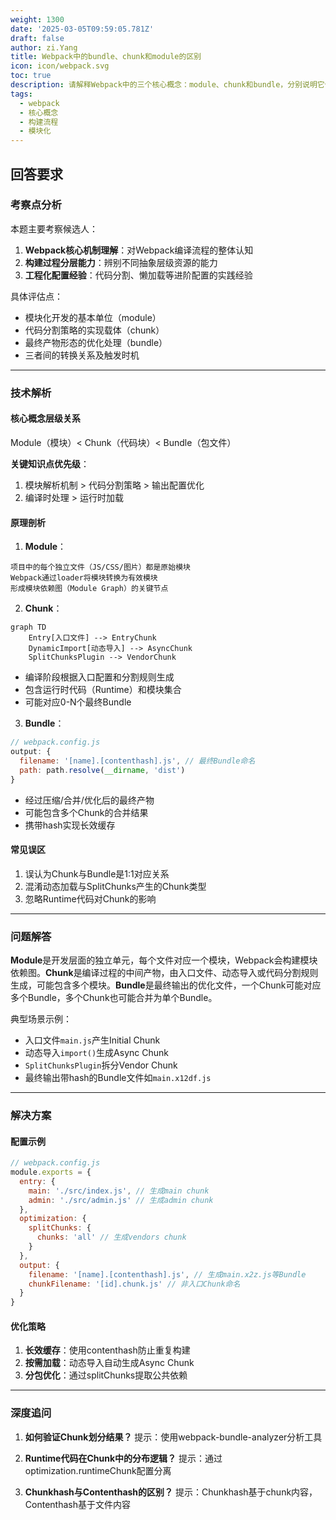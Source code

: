```yaml
---
weight: 1300
date: '2025-03-05T09:59:05.781Z'
draft: false
author: zi.Yang
title: Webpack中的bundle、chunk和module的区别
icon: icon/webpack.svg
toc: true
description: 请解释Webpack中的三个核心概念：module、chunk和bundle，分别说明它们的定义、生成时机以及在构建流程中的作用。
tags:
  - webpack
  - 核心概念
  - 构建流程
  - 模块化
---
```


## 回答要求

### 考察点分析

本题主要考察候选人：

1. **Webpack核心机制理解**：对Webpack编译流程的整体认知
2. **构建过程分层能力**：辨别不同抽象层级资源的能力
3. **工程化配置经验**：代码分割、懒加载等进阶配置的实践经验

具体评估点：

- 模块化开发的基本单位（module）
- 代码分割策略的实现载体（chunk）
- 最终产物形态的优化处理（bundle）
- 三者间的转换关系及触发时机

---

### 技术解析

#### 核心概念层级关系

Module（模块）< Chunk（代码块）< Bundle（包文件）

**关键知识点优先级**：

1. 模块解析机制 > 代码分割策略 > 输出配置优化
2. 编译时处理 > 运行时加载

#### 原理剖析

1. **Module**：

```text
项目中的每个独立文件（JS/CSS/图片）都是原始模块
Webpack通过loader将模块转换为有效模块
形成模块依赖图（Module Graph）的关键节点
```

2. **Chunk**：

```mermaid
graph TD
    Entry[入口文件] --> EntryChunk
    DynamicImport[动态导入] --> AsyncChunk
    SplitChunksPlugin --> VendorChunk
```

- 编译阶段根据入口配置和分割规则生成
- 包含运行时代码（Runtime）和模块集合
- 可能对应0-N个最终Bundle

3. **Bundle**：

```javascript
// webpack.config.js
output: {
  filename: '[name].[contenthash].js', // 最终Bundle命名
  path: path.resolve(__dirname, 'dist')
}
```

- 经过压缩/合并/优化后的最终产物
- 可能包含多个Chunk的合并结果
- 携带hash实现长效缓存

#### 常见误区

1. 误认为Chunk与Bundle是1:1对应关系
2. 混淆动态加载与SplitChunks产生的Chunk类型
3. 忽略Runtime代码对Chunk的影响

---

### 问题解答

**Module**是开发层面的独立单元，每个文件对应一个模块，Webpack会构建模块依赖图。**Chunk**是编译过程的中间产物，由入口文件、动态导入或代码分割规则生成，可能包含多个模块。**Bundle**是最终输出的优化文件，一个Chunk可能对应多个Bundle，多个Chunk也可能合并为单个Bundle。

典型场景示例：

- 入口文件`main.js`产生Initial Chunk
- 动态导入`import()`生成Async Chunk
- `SplitChunksPlugin`拆分Vendor Chunk
- 最终输出带hash的Bundle文件如`main.x12df.js`

---

### 解决方案

#### 配置示例

```javascript
// webpack.config.js
module.exports = {
  entry: {
    main: './src/index.js', // 生成main chunk
    admin: './src/admin.js' // 生成admin chunk
  },
  optimization: {
    splitChunks: {
      chunks: 'all' // 生成vendors chunk
    }
  },
  output: {
    filename: '[name].[contenthash].js', // 生成main.x2z.js等Bundle
    chunkFilename: '[id].chunk.js' // 非入口Chunk命名
  }
}
```

#### 优化策略

1. **长效缓存**：使用contenthash防止重复构建
2. **按需加载**：动态导入自动生成Async Chunk
3. **分包优化**：通过splitChunks提取公共依赖

---

### 深度追问

1. **如何验证Chunk划分结果？**
提示：使用webpack-bundle-analyzer分析工具

2. **Runtime代码在Chunk中的分布逻辑？**
提示：通过optimization.runtimeChunk配置分离

3. **Chunkhash与Contenthash的区别？**
提示：Chunkhash基于chunk内容，Contenthash基于文件内容
